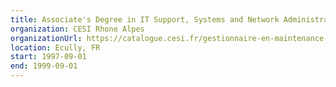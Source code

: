 ```yaml
---
title: Associate's Degree in IT Support, Systems and Network Administration
organization: CESI Rhone Alpes
organizationUrl: https://catalogue.cesi.fr/gestionnaire-en-maintenance-et-support-informatique-2169019-2020/
location: Ecully, FR
start: 1997-09-01
end: 1999-09-01
---
```

